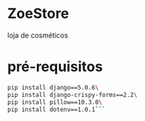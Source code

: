 # ZoeStore
loja de cosméticos


# pré-requisitos
```bash
pip install django==5.0.6\
pip install django-crispy-forms==2.2\
pip install pillow==10.3.0\
pip install dotenv==1.0.1```
